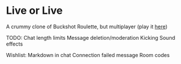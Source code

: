 # Live or Live
A crummy clone of Buckshot Roulette, but multiplayer (play it [here](https://doublef3lix.github.io/LiveOrLive-Client))


TODO:
Chat length limits
Message deletion/moderation
Kicking
Sound effects


Wishlist:
Markdown in chat
Connection failed message
Room codes